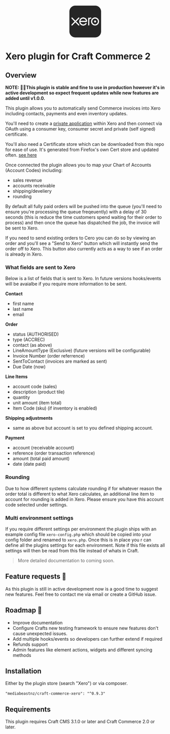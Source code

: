 <p align="center"><img src="./src/icon.svg" width="100" height="100" alt="Xero plugin for Craft Commerce 2"></p>

# Xero plugin for Craft Commerce 2

## Overview
**NOTE: 👨‍💻This plugin is stable and fine to use in production however it's in active development so expect frequent updates while new features are added until v1.0.0.**

This plugin allows you to automatically send Commerce invoices into Xero including contacts, payments and even inventory updates.

You'll need to create a [private application](https://developer.xero.com) within Xero and then connect via OAuth using a consumer key, consumer secret and private (self signed) certificate.

You'll also need a Certificate store which can be downloaded from this repo for ease of use. It's generated from Firefox's own Cert store and updated often. [see here](https://github.com/bagder/ca-bundle)

Once connected the plugin allows you to map your Chart of Accounts (Account Codes) including:

- sales revenue
- accounts receivable 
- shipping/develiery
- rounding

By default all fully paid orders will be pushed into the queue (you'll need to ensure you're processing the queue freqeuently) with a delay of 30 seconds (this is reduce the time customers spend waiting for their order to process) and then once the queue has dispatched the job, the invoice will be sent to Xero. 

If you need to send existing orders to Cero you can do so by viewing an order and you'll see a "Send to Xero" button which will instantly send the order off to Xero. This button also currently acts as a way to see if an order is already in Xero.

### What fields are sent to Xero
Below is a list of fields that is sent to Xero. In future versions hooks/events will be avaialbe if you require more information to be sent.

**Contact**
- first name
- last name
- email

**Order**
- status (AUTHORISED)
- type (ACCREC)
- contact (as above)
- LineAmountType (Exclusive) (future versions will be configurable)
- Invoice Number (order referrence)
- SentToContact (invoices are marked as sent)
- Due Date (now)

**Line Items**
- account code (sales)
- description (product tile)
- quantity
- unit amount (item total)
- Item Code (sku) (if inventory is enabled)

**Shipping adjustments**
- same as above but account is set to you defined shipping account.

**Payment**
- account (receivable account)
- reference (order transaction reference)
- amount (total paid amount)
- date (date paid)

### Rounding
Due to how different systems calculate rounding if for whatever reason the order total is different to what Xero calculates, an additional line item to account for rounding is added in Xero. Please ensure you have this account code selected under settings.

### Multi environment settings
If you require different settings per environment the plugin ships with an example config file `xero-config.php` which should be copied into your config folder and renamed to `xero.php`. Once this is in place you r can define all the plugins settings for each environment. 
Note if this file exists all settings will then be read from this file instead of whats in Craft.

> More detailed documentation to coming soon.

## Feature requests 🙏
As this plugin is still in active development now is a good time to suggest new features. Feel free to contact me via email or create a GitHub issue.

## Roadmap 🚀
- Improve documentation
- Configure Crafts new testing framework to ensure new features don't cause unexpected issues.
- Add multiple hooks/events so developers can further extend if required
- Refunds support
- Admin features like element actions, widgets and different syncing methods

## Installation
Either by the plugin store (search "Xero") or via composer.

`"mediabeastnz/craft-commerce-xero": "^0.9.3"`

## Requirements
This plugin requires Craft CMS 3.1.0 or later and Craft Commerce 2.0 or later.